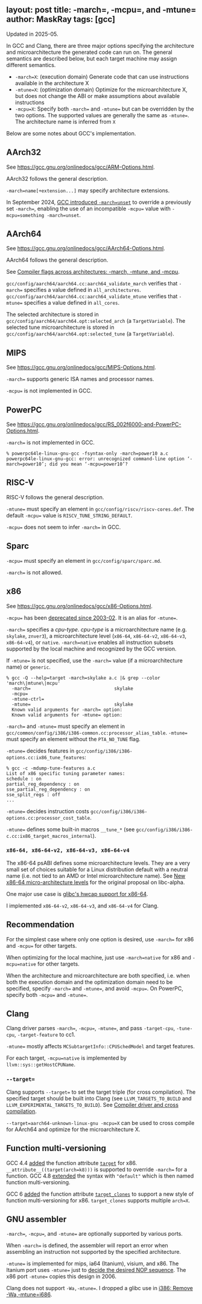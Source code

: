 layout: post
title: -march=, -mcpu=, and -mtune=
author: MaskRay
tags: [gcc]
---

Updated in 2025-05.

In GCC and Clang, there are three major options specifying the architecture and microarchitecture the generated code can run on.
The general semantics are described below, but each target machine may assign different semantics.

* `-march=X`: (execution domain) Generate code that can use instructions available in the architecture X
* `-mtune=X`: (optimization domain) Optimize for the microarchitecture X, but does not change the ABI or make assumptions about available instructions
* `-mcpu=X`: Specify both `-march=` and `-mtune=` but can be overridden by the two options. The supported values are generally the same as `-mtune=`. The architecture name is inferred from `X`

<!-- more -->

Below are some notes about GCC's implementation.

## AArch32

See <https://gcc.gnu.org/onlinedocs/gcc/ARM-Options.html>.

AArch32 follows the general description.

`-march=name[+extension...]` may specify architecture extensions.

In September 2024, [GCC introduced `-march=unset`](https://gcc.gnu.org/git/?p=gcc.git&a=commit;h=7d6c6a0d15c136a68d066c60da0f48265a2b1886) to override a previously set `-march=`, enabling the use of an incompatible `-mcpu=` value with `-mcpu=something -march=unset`.

## AArch64

See <https://gcc.gnu.org/onlinedocs/gcc/AArch64-Options.html>.

AArch64 follows the general description.

See [Compiler flags across architectures: -march, -mtune, and -mcpu](https://community.arm.com/arm-community-blogs/b/tools-software-ides-blog/posts/compiler-flags-across-architectures-march-mtune-and-mcpu).

`gcc/config/aarch64/aarch64.cc:aarch64_validate_march` verifies that `-march=` specifies a value defined in `all_architectures`.
`gcc/config/aarch64/aarch64.cc:aarch64_validate_mtune` verifies that `-mtune=` specifies a value defined in `all_cores`.

The selected architecture is stored in `gcc/config/aarch64/aarch64.opt:selected_arch` (a `TargetVariable`).
The selected tune microarchitecture is stored in `gcc/config/aarch64/aarch64.opt:selected_tune` (a `TargetVariable`).

## MIPS

See <https://gcc.gnu.org/onlinedocs/gcc/MIPS-Options.html>.

`-march=` supports generic ISA names and processor names.

`-mcpu=` is not implemented in GCC.

## PowerPC

See <https://gcc.gnu.org/onlinedocs/gcc/RS_002f6000-and-PowerPC-Options.html>.

`-march=` is not implemented in GCC.
```
% powerpc64le-linux-gnu-gcc -fsyntax-only -march=power10 a.c
powerpc64le-linux-gnu-gcc: error: unrecognized command-line option ‘-march=power10’; did you mean ‘-mcpu=power10’?
```

## RISC-V

RISC-V follows the general description.

`-mtune=` must specify an element in `gcc/config/riscv/riscv-cores.def`.
The default `-mcpu=` value is `RISCV_TUNE_STRING_DEFAULT`.

`-mcpu=` does not seem to infer `-march=` in GCC.

## Sparc

`-mcpu=` must specify an element in `gcc/config/sparc/sparc.md`.

`-march=` is not allowed.

## x86

See <https://gcc.gnu.org/onlinedocs/gcc/x86-Options.html>.

`-mcpu=` has been [deprecated since 2003-02](https://gcc.gnu.org/git/?p=gcc.git;a=commit;h=9d913bbf3fc996874649168d7d144a642012ac9b). It is an alias for `-mtune=`.

`-march=` specifies a _cpu-type_. _cpu-type_ is a microarchitecture name (e.g. `skylake`, `znver3`), a microarchitecture level (`x86-64`, `x86-64-v2`, `x86-64-v3`, `x86-64-v4`), or `native`.
`-march=native` enables all instruction subsets supported by the local machine and recognized by the GCC version.

If `-mtune=` is not specified, use the `-march=` value (if a microarchitecture name) or `generic`.
```text
% gcc -Q --help=target -march=skylake a.c |& grep --color 'march\|mtune\|mcpu'
  -march=                               skylake
  -mcpu=
  -mtune-ctrl=
  -mtune=                               skylake
  Known valid arguments for -march= option:
  Known valid arguments for -mtune= option:
```

`-march=` and `-mtune=` must specify an element in `gcc/common/config/i386/i386-common.cc:processor_alias_table`.
`-mtune=` must specify an element without the `PTA_NO_TUNE` flag.

`-mtune=` decides features in `gcc/config/i386/i386-options.cc:ix86_tune_features`:
```text
% gcc -c -mdump-tune-features a.c
List of x86 specific tuning parameter names:
schedule : on
partial_reg_dependency : on
sse_partial_reg_dependency : on
sse_split_regs : off
...
```
`-mtune=` decides instruction costs `gcc/config/i386/i386-options.cc:processor_cost_table`.

`-mtune=` defines some built-in macros `__tune_*` (see `gcc/config/i386/i386-c.cc:ix86_target_macros_internal`).

### `x86-64, x86-64-v2, x86-64-v3, x86-64-v4`

The x86-64 psABI defines some microarchitecture levels. They are a very small set of choices suitable for a Linux distribution default with a neutral name (i.e. not tied to an AMD or Intel microarchitecture name).
See [New x86-64 micro-architecture levels](https://sourceware.org/pipermail/libc-alpha/2020-July/116135.html) for the original proposal on libc-alpha.

One major use case is [glibc's hwcap support for x86-64](https://sourceware.org/git/?p=glibc.git;a=commit;h=f267e1c9dd7fb8852cc32d6eafd96bbcfd5cbb2b).

I implemented `x86-64-v2`, `x86-64-v3`, and `x86-64-v4` for Clang.

## Recommendation

For the simplest case where only one option is desired, use `-march=` for x86 and `-mcpu=` for other targets.

When optimizing for the local machine, just use `-march=native` for x86 and `-mcpu=native` for other targets.

When the architecture and microarchitecture are both specified, i.e. when both the execution domain and the optimization domain need to be specified, specify `-march=` and `-mtune=`, and avoid `-mcpu=`.
On PowerPC, specify both `-mcpu=` and `-mtune=`.

## Clang

Clang driver parses `-march=`, `-mcpu=`, `-mtune=`, and pass `-target-cpu`, `-tune-cpu`, `-target-feature` to cc1.

`-mtune=` mostly affects `MCSubtargetInfo::CPUSchedModel` and target features.

For each target, `-mcpu=native` is implemented by `llvm::sys::getHostCPUName`.

### `--target=`

Clang supports `--target=` to set the target triple (for cross compilation).
The specified target should be built into Clang (see `LLVM_TARGETS_TO_BUILD` and `LLVM_EXPERIMENTAL_TARGETS_TO_BUILD`).
See [Compiler driver and cross compilation](/blog/2021-03-28-compiler-driver-and-cross-compilation#clang).

`--target=aarch64-unknown-linux-gnu -mcpu=X` can be used to cross compile for AArch64 and optimize for the microarchitecture X.

## Function multi-versioning

GCC 4.4 [added](https://gcc.gnu.org/git/?p=gcc.git;a=commit;h=5779e7133d84c5873249bb643d9852f314022f0b) the function attribute [`target`](https://gcc.gnu.org/onlinedocs/gcc/Common-Function-Attributes.html#:~:text=target%20%28) for x86.
`__attribute__((target(arch=k8)))` is supported to override `-march=` for a function.
GCC 4.8 [extended](https://gcc.gnu.org/git/?p=gcc.git;a=commit;h=f80e0faf19690e5c92ca8b3eb5e920855e39c758) the syntax with `"default"` which is then named function multi-versioning.

GCC 6 [added](https://gcc.gnu.org/git/?p=gcc.git;a=commit;h=3b1661a9b93fe8000faa6ab4b721a96ffb48d525) the function attribute [`target_clones`](https://gcc.gnu.org/onlinedocs/gcc/Common-Function-Attributes.html#:~:text=target_clones%20%28) to support a new style of function multi-versioning for x86.
`target_clones` supports multiple `arch=X`.

## GNU assembler

`-march=`, `-mcpu=`, and `-mtune=` are optionally supported by various ports.

When `-march=` is defined, the assembler will report an error when assembling an instruction not supported by the specified architecture.

`-mtune=` is implemented for mips, ia64 (Itanium), visium, and x86.
The Itanium port uses `-mtune=` just to [decide the desired NOP sequence](https://sourceware.org/PR803). The x86 port `-mtune=` copies this design in 2006.

Clang does not support `-Wa,-mtune=`. I dropped a glibc use in [i386: Remove -Wa,-mtune=i686](https://sourceware.org/git/?p=glibc.git;a=commit;h=c5bec9d491c5d066dd238ccafcdec78cd4592e8e).

